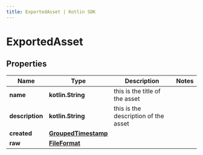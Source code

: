 ```yaml
---
title: ExportedAsset | Kotlin SDK
---
```




# ExportedAsset

## Properties
Name | Type | Description | Notes
------------ | ------------- | ------------- | -------------
**name** | **kotlin.String** | this is the title of the asset  | 
**description** | **kotlin.String** | this is the description of the asset | 
**created** | [**GroupedTimestamp**](GroupedTimestamp) |  | 
**raw** | [**FileFormat**](FileFormat) |  | 




